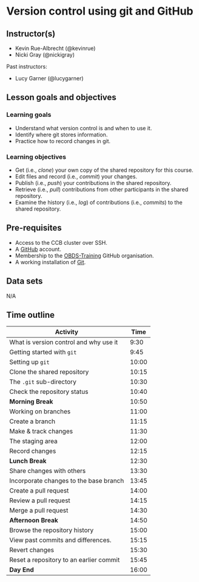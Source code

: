 # Version control using git and GitHub

## Instructor(s)

- Kevin Rue-Albrecht (@kevinrue)
- Nicki Gray (@nickigray)

Past instructors:

- Lucy Garner (@lucygarner)

## Lesson goals and objectives

<!--
Refer to:
https://github.com/Bioconductor/BioC2019/blob/master/docs/workshop-syllabus.md#a-note-about-learning-goals-and-objectives-bloom
https://cft.vanderbilt.edu/guides-sub-pages/blooms-taxonomy/
-->

### Learning goals

<!--
High-level "big picture" objectives of the learning process.
-->

- Understand what version control is and when to use it.
- Identify where git stores information.
- Practice how to record changes in git.

### Learning objectives

<!--
More concrete and measurable outputs.
-->

- Get (i.e., _clone_) your own copy of the shared repository for this course.
- Edit files and record (i.e., _commit_) your changes.
- Publish (i.e., _push_) your contributions in the shared repository.
- Retrieve (i.e., _pull_) contributions from other participants in the shared repository.
- Examine the history (i.e., _log_) of contributions (i.e., _commits_) to the shared repository.

## Pre-requisites

- Access to the CCB cluster over SSH.
- A [GitHub](https://github.com/) account.
- Membership to the [OBDS-Training](https://github.com/OBDS-Training) GitHub organisation.
- A working installation of [Git](https://git-scm.com/).

## Data sets

N/A

## Time outline

| Activity                                      |  Time |
|-----------------------------------------------|-------|
| What is version control and why use it        |  9:30 |
| Getting started with `git`                    |  9:45 |
| Setting up `git`                              | 10:00 |
| Clone the shared repository                   | 10:15 |
| The `.git` sub-directory                      | 10:30 |
| Check the repository status                   | 10:40 |
| **Morning Break**                             | 10:50 |
| Working on branches                           | 11:00 |
| Create a branch                               | 11:15 |
| Make & track changes                          | 11:30 |
| The staging area                              | 12:00 |
| Record changes                                | 12:15 |
| **Lunch Break**                               | 12:30 |
| Share changes with others                     | 13:30 |
| Incorporate changes to the base branch        | 13:45 |
| Create a pull request                         | 14:00 |
| Review a pull request                         | 14:15 |
| Merge a pull request                          | 14:30 |
| **Afternoon Break**                           | 14:50 |
| Browse the repository history                 | 15:00 |
| View past commits and differences.            | 15:15 |
| Revert changes                                | 15:30 |
| Reset a repository to an earlier commit       | 15:45 |
| **Day End**                                   | 16:00 |
